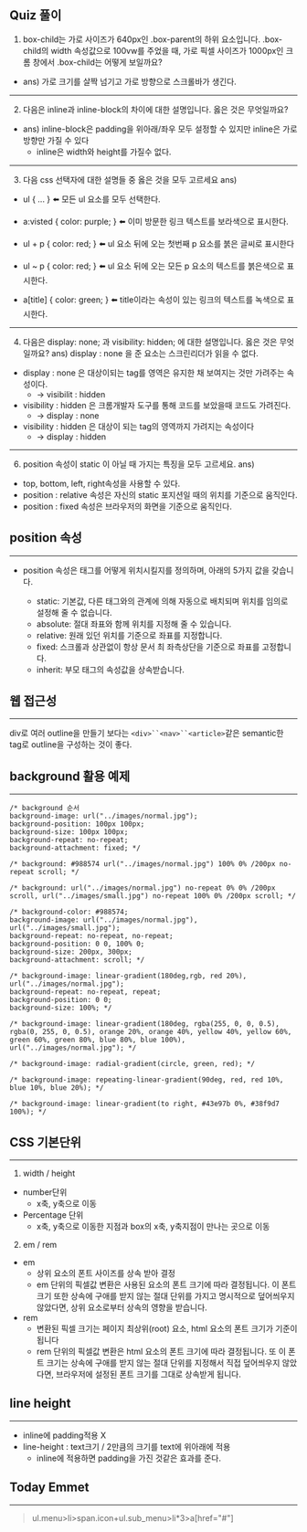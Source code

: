 ## Quiz 풀이

1. box-child는 가로 사이즈가 640px인 .box-parent의 하위 요소입니다. .box-child의 width 속성값으로 100vw를 주었을 때, 가로 픽셀 사이즈가 1000px인 크롬 창에서 .box-child는 어떻게 보일까요?
* ans) 가로 크기를 살짝 넘기고 가로 방향으로 스크롤바가 생긴다.
---
2. 다음은 inline과 inline-block의 차이에 대한 설명입니다. 옳은 것은 무엇일까요?
* ans) inline-block은 padding을 위아래/좌우 모두 설정할 수 있지만 inline은 가로 방향만 가질 수 있다
   * inline은 width와 height를 가질수 없다.
---
3. 다음 css 선택자에 대한 설명들 중 옳은 것을 모두 고르세요
ans) 
* ul { ... } ⬅️ 모든 ul 요소를 모두 선택한다.
 
* a:visted { color: purple; } ⬅️ 이미 방문한 링크 텍스트를 보라색으로 표시한다.
 
* ul + p { color: red; } ⬅️ ul 요소 뒤에 오는 첫번째 p 요소를 붉은 글씨로 표시한다
* ul ~ p { color: red; } ⬅️ ul 요소 뒤에 오는 모든 p 요소의 텍스트를 붉은색으로 표시한다.
 
* a[title] { color: green; } ⬅️ title이라는 속성이 있는 링크의 텍스트를 녹색으로 표시한다.
---

4. 다음은 display: none; 과 visibility: hidden; 에 대한 설명입니다. 옳은 것은 무엇일까요?
ans) display : none 을 준 요소는 스크린리더가 읽을 수 없다.
* display : none 은 대상이되는 tag를 영역은 유지한 채 보여지는 것만 가려주는 속성이다.
   * -> visibilit : hidden
* visibility : hidden 은 크롬개발자 도구를 통해 코드를 보았을때 코드도 가려진다.
   * -> display : none
* visibility : hidden 은 대상이 되는 tag의 영역까지 가려지는 속성이다
    * -> display : hidden
---
6. position 속성이 static 이 아닐 때 가지는 특징을 모두 고르세요.
ans)
* top, bottom, left, right속성을 사용할 수 있다.
* position : relative 속성은 자신의 static 포지션일 때의 위치를 기준으로 움직인다.
* position : fixed 속성은 브라우저의 화면을 기준으로 움직인다.




## position 속성
---
* position 속성은 태그를 어떻게 위치시킬지를 정의하며, 아래의 5가지 값을 갖습니다.

   * static: 기본값, 다른 태그와의 관계에 의해 자동으로 배치되며 위치를 임의로 설정해 줄 수 없습니다.
   * absolute: 절대 좌표와 함께 위치를 지정해 줄 수 있습니다.
   * relative: 원래 있던 위치를 기준으로 좌표를 지정합니다.
   * fixed: 스크롤과 상관없이 항상 문서 최 좌측상단을 기준으로 좌표를 고정합니다.
   * inherit: 부모 태그의 속성값을 상속받습니다.


## 웹 접근성
---
div로 여러 outline을 만들기 보다는 `<div>``<nav>``<article>`같은 semantic한 tag로 outline을 구성하는 것이 좋다.

## background 활용 예제
---

    /* background 순서 
    background-image: url("../images/normal.jpg");
    background-position: 100px 100px;
    background-size: 100px 100px;
    background-repeat: no-repeat; 
    background-attachment: fixed; */

    /* background: #988574 url("../images/normal.jpg") 100% 0% /200px no-repeat scroll; */
    
    /* background: url("../images/normal.jpg") no-repeat 0% 0% /200px scroll, url("../images/small.jpg") no-repeat 100% 0% /200px scroll; */
    
    /* background-color: #988574;
    background-image: url("../images/normal.jpg"), url("../images/small.jpg");
    background-repeat: no-repeat, no-repeat;
    background-position: 0 0, 100% 0;
    background-size: 200px, 300px;
    background-attachment: scroll; */
    
    /* background-image: linear-gradient(180deg,rgb, red 20%), url("../images/normal.jpg");
    background-repeat: no-repeat, repeat;
    background-position: 0 0;
    background-size: 100%; */
    
    /* background-image: linear-gradient(180deg, rgba(255, 0, 0, 0.5), rgba(0, 255, 0, 0.5), orange 20%, orange 40%, yellow 40%, yellow 60%, green 60%, green 80%, blue 80%, blue 100%), url("../images/normal.jpg"); */
    
    /* background-image: radial-gradient(circle, green, red); */
    
    /* background-image: repeating-linear-gradient(90deg, red, red 10%, blue 10%, blue 20%); */
    
    /* background-image: linear-gradient(to right, #43e97b 0%, #38f9d7 100%); */

## CSS 기본단위
---
1. width / height
* number단위
    * x축, y축으로 이동
* Percentage 단위
    * x축, y축으로 이동한 지점과 box의 x축, y축지점이 만나는 곳으로 이동
2. em / rem
* em
    * 상위 요소의 폰트 사이즈를 상속 받아 결정
    * em 단위의 픽셀값 변환은 사용된 요소의 폰트 크기에 따라 결정됩니다. 이 폰트 크기 또한 상속에 구애를 받지 않는 절대 단위를 가지고 명시적으로 덮어씌우지 않았다면, 상위 요소로부터 상속의 영향을 받습니다.
* rem
    * 변환된 픽셀 크기는 페이지 최상위(root) 요소, html 요소의 폰트 크기가 기준이 됩니다
    * rem 단위의 픽셀값 변환은 html 요소의 폰트 크기에 따라 결정됩니다. 또 이 폰트 크기는 상속에 구애를 받지 않는 절대 단위를 지정해서 직접 덮어씌우지 않았다면, 브라우저에 설정된 폰트 크기를 그대로 상속받게 됩니다.

## line height
---
* inline에 padding적용 X
* line-height : text크기 / 2만큼의 크기를 text에 위아래에 적용
   * inline에 적용하면 padding을 가진 것같은 효과를 준다.








## Today Emmet
---
> ul.menu>li>span.icon+ul.sub_menu>li*3>a[href="#"]